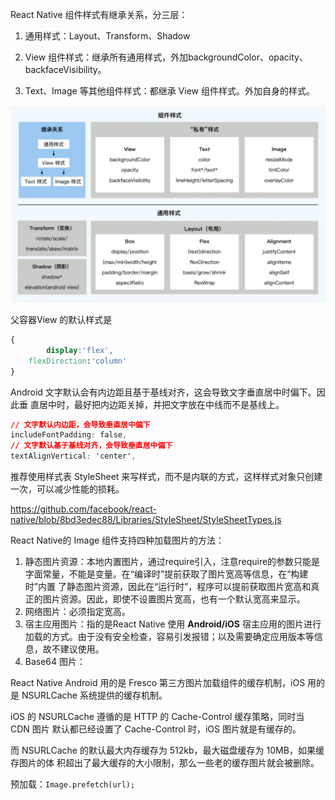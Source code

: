 React Native 组件样式有继承关系，分三层：

1. 通用样式：Layout、Transform、Shadow

2. View 组件样式：继承所有通用样式，外加backgroundColor、opacity、backfaceVisibility。

3. Text、Image 等其他组件样式：都继承 View 组件样式。外加自身的样式。

![image-20220906190021359](https://raw.githubusercontent.com/qulingyuan/ly_picture/master/img/202209061900668.png)

父容器View 的默认样式是

```css
{
		display:'flex',
    flexDirection:'column'
}
```

Android 文字默认会有内边距且基于基线对齐，这会导致文字垂直居中时偏下。因此垂 直居中时，最好把内边距关掉，并把文字放在中线而不是基线上。

```css
// 文字默认内边距，会导致垂直居中偏下
includeFontPadding: false,
// 文字默认基于基线对齐，会导致垂直居中偏下
textAlignVertical: 'center',
```

推荐使用样式表 StyleSheet 来写样式，而不是内联的方式，这样样式对象只创建一次，可以减少性能的损耗。

https://github.com/facebook/react-native/blob/8bd3edec88/Libraries/StyleSheet/StyleSheetTypes.js

React Native的 Image 组件支持四种加载图片的方法：

1. 静态图片资源：本地内置图片，通过require引入，注意require的参数只能是字面常量，不能是变量。在“编译时”提前获取了图片宽高等信息，在“构建时”内置 了静态图片资源，因此在“运行时”，程序可以提前获取图片宽高和真正的图片资源。因此，即使不设置图片宽高，也有一个默认宽高来显示。
2. 网络图片：必须指定宽高。
3. 宿主应用图片：指的是React Native 使用 **Android/iOS** 宿主应用的图片进行加载的方式。由于没有安全检查，容易引发报错；以及需要确定应用版本等信息，故不建议使用。
4. Base64 图片：

React Native Android 用的是 Fresco 第三方图片加载组件的缓存机制，iOS 用的是 NSURLCache 系统提供的缓存机制。

iOS 的 NSURLCache 遵循的是 HTTP 的 Cache-Control 缓存策略，同时当 CDN 图片 默认都已经设置了 Cache-Control 时，iOS 图片就是有缓存的。

而 NSURLCache 的默认最大内存缓存为 512kb，最大磁盘缓存为 10MB，如果缓存图片的体 积超出了最大缓存的大小限制，那么一些老的缓存图片就会被删除。

预加载：`Image.prefetch(url);`

